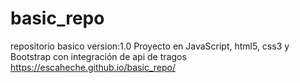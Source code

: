 # basic_repo
repositorio basico
version:1.0
Proyecto en JavaScript, html5, css3 y Bootstrap con integración de api de tragos
https://escaheche.github.io/basic_repo/
